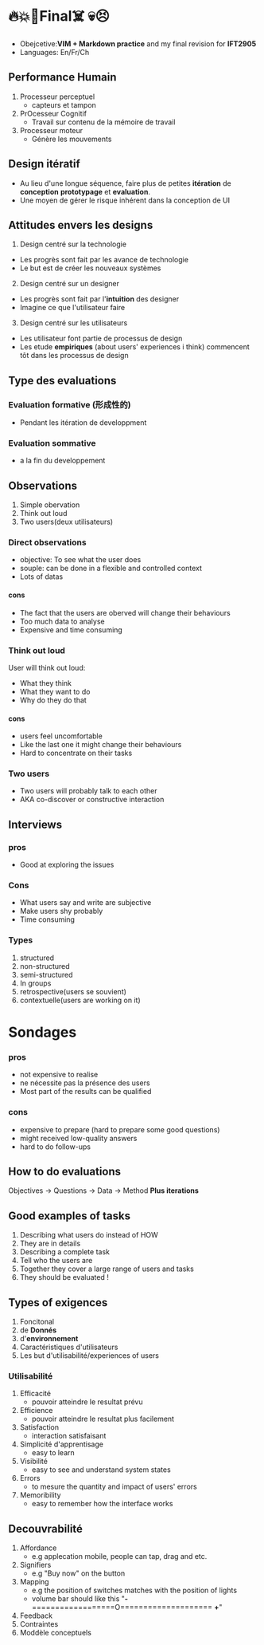 # 🔥💥🧨Final☠️ 💀😣
* Obejcetive:__VIM + Markdown practice__ and my final revision for **IFT2905**
* Languages: En/Fr/Ch
## Performance Humain
1. Processeur perceptuel
    * capteurs et tampon
2. PrOcesseur Cognitif
    * Travail sur contenu de la mémoire de travail
3. Processeur moteur
    * Génère les mouvements

## Design itératif
* Au lieu d'une longue séquence, faire plus de petites **itération** de **conception** **prototypage** et **evaluation**.
* Une moyen de gérer le risque inhérent dans la conception de UI
## Attitudes envers les designs
1. Design centré sur la technologie
 * Les progrès sont fait par les avance de technologie
 * Le but est de créer les nouveaux systèmes
2. Design centré sur un designer
 * Les progrès sont fait par l'**intuition** des designer
 * Imagine ce que l'utilisateur faire
3. Design centré sur les utilisateurs
 * Les utilisateur font partie de processus de design
 * Les etude **empiriques** (about users' experiences i think) commencent tôt dans les processus de design
## Type des evaluations

### Evaluation formative (形成性的)
* Pendant les itération de developpment
### Evaluation sommative
* a la fin du developpement

## Observations
1. Simple obervation
2. Think out loud
3. Two users(deux utilisateurs)
### Direct observations 
* objective: To see what the user does
* souple: can be done in a flexible and controlled context
* Lots of datas
#### cons
* The fact that the users are oberved will change their behaviours
* Too much data to analyse
* Expensive and time consuming
### Think out loud
User will think out loud:
* What they think
* What they want to do
* Why do they do that
#### cons
* users feel uncomfortable
* Like the last one it might change their behaviours
* Hard to concentrate on their tasks
### Two users
* Two users will probably talk to each other
* AKA co-discover or constructive interaction

## Interviews
### pros
* Good at exploring the issues
### Cons
* What users say and write are subjective
* Make users shy probably
* Time consuming
### Types
1. structured
2. non-structured
3. semi-structured
4. In groups
5. retrospective(users se souvient)
6. contextuelle(users are working on it)

# Sondages
### pros
* not expensive to realise
* ne nécessite pas la présence des users
* Most part of the results can be qualified
### cons
* expensive to prepare (hard to prepare some good questions)
* might received low-quality answers
* hard to do follow-ups

## How to do evaluations
Objectives -> Questions -> Data -> Method
 **Plus iterations**

## Good examples of tasks
1. Describing what users do instead of HOW 
2. They are in details
3. Describing a complete task
4. Tell who the users are
5. Together they cover a large range of users and tasks
6. They should be evaluated !

## Types of exigences
1. Foncitonal
2. de **Donnés**
3. d'**environnement**
4. Caractéristiques d'utilisateurs
5. Les but d'utilisabilité/experiences of users

### Utilisabilité
1. Efficacité
    * pouvoir atteindre le resultat prévu
2. Efficience 
    * pouvoir atteindre le resultat plus facilement
3. Satisfaction
    * interaction satisfaisant
4. Simplicité d'apprentisage
    * easy to learn
5. Visibilité
    * easy to see and understand system states
6. Errors
    * to mesure the quantity and impact of users' errors  
7. Memoribility
    * easy to remember how the interface works

## Decouvrabilité
1. Affordance
    * e.g applecation mobile, people can tap, drag and etc.
2. Signifiers
    * e.g "Buy now" on the button
3. Mapping
    * e.g the position of switches matches with the position of lights
    * volume bar should like this "**-**==================O==================== **+**"
4. Feedback
5. Contraintes
6. Moddèle conceptuels
